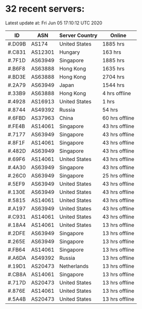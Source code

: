 # 32 recent servers:

Latest update at: Fri Jun 05 17:10:12 UTC 2020

| ID | ASN | Server Country | Online |
| -- | --- | -------------- | ------ |
| #.D09B | AS174 | United States | 1885 hrs |
| #.C831 | AS12301 | Hungary | 163 hrs |
| #.7F1D | AS63949 | Singapore | 1885 hrs |
| #.B6F8 | AS63888 | Hong Kong | 1635 hrs |
| #.BD3E | AS63888 | Hong Kong | 2704 hrs |
| #.2A79 | AS63949 | Japan | 1544 hrs |
| #.33B9 | AS63888 | Hong Kong | 4 hrs offline |
| #.4928 | AS16913 | United States | 1 hrs |
| #.8744 | AS49392 | Russia | 54 hrs |
| #.6FBD | AS37963 | China | 60 hrs offline |
| #.FE4B | AS14061 | Singapore | 43 hrs offline |
| #.7177 | AS63949 | Singapore | 43 hrs offline |
| #.8F1F | AS14061 | Singapore | 43 hrs offline |
| #.482D | AS63949 | Singapore | 43 hrs offline |
| #.69F6 | AS14061 | United States | 43 hrs offline |
| #.4A30 | AS63949 | Singapore | 43 hrs offline |
| #.26C0 | AS63949 | Singapore | 25 hrs offline |
| #.5EF9 | AS63949 | United States | 43 hrs offline |
| #.130E | AS63949 | United States | 43 hrs offline |
| #.5815 | AS14061 | United States | 43 hrs offline |
| #.A197 | AS63949 | United States | 43 hrs offline |
| #.C931 | AS14061 | United States | 43 hrs offline |
| #.18A4 | AS14061 | United States | 13 hrs offline |
| #.2DFE | AS63949 | Singapore | 13 hrs offline |
| #.265E | AS63949 | Singapore | 13 hrs offline |
| #.FB64 | AS14061 | Singapore | 13 hrs offline |
| #.A6DA | AS49392 | Russia | 13 hrs offline |
| #.19D1 | AS20473 | Netherlands | 13 hrs offline |
| #.CB8A | AS14061 | Singapore | 13 hrs offline |
| #.717D | AS20473 | United States | 13 hrs offline |
| #.876E | AS14061 | United States | 13 hrs offline |
| #.5A4B | AS20473 | United States | 13 hrs offline |

